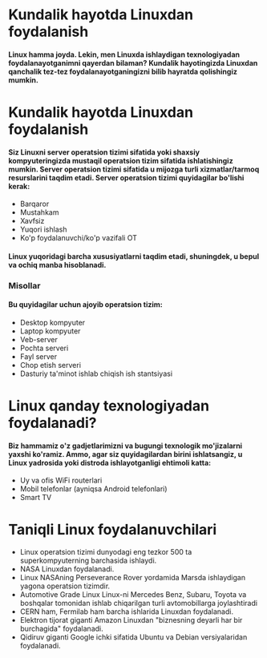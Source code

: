 # Kundalik hayotda Linuxdan foydalanish

#### Linux hamma joyda. Lekin, men Linuxda ishlaydigan texnologiyadan foydalanayotganimni qayerdan bilaman? Kundalik hayotingizda Linuxdan qanchalik tez-tez foydalanayotganingizni bilib hayratda qolishingiz mumkin.


# Kundalik hayotda Linuxdan foydalanish

#### Siz Linuxni server operatsion tizimi sifatida yoki shaxsiy kompyuteringizda mustaqil operatsion tizim sifatida ishlatishingiz mumkin. Server operatsion tizimi sifatida u mijozga turli xizmatlar/tarmoq resurslarini taqdim etadi. Server operatsion tizimi quyidagilar bo'lishi kerak:

- Barqaror
- Mustahkam
- Xavfsiz
- Yuqori ishlash
- Ko'p foydalanuvchi/ko'p vazifali OT

#### Linux yuqoridagi barcha xususiyatlarni taqdim etadi, shuningdek, u bepul va ochiq manba hisoblanadi.

### Misollar

#### Bu quyidagilar uchun ajoyib operatsion tizim:

- Desktop kompyuter
- Laptop kompyuter
- Veb-server
- Pochta serveri
- Fayl server
- Chop etish serveri
- Dasturiy ta'minot ishlab chiqish ish stantsiyasi


# Linux qanday texnologiyadan foydalanadi?

#### Biz hammamiz o'z gadjetlarimizni va bugungi texnologik mo'jizalarni yaxshi ko'ramiz. Ammo, agar siz quyidagilardan birini ishlatsangiz, u Linux yadrosida yoki distroda ishlayotganligi ehtimoli katta:

- Uy va ofis WiFi routerlari
- Mobil telefonlar (ayniqsa Android telefonlari)
- Smart TV


# Taniqli Linux foydalanuvchilari

- Linux operatsion tizimi dunyodagi eng tezkor 500 ta superkompyuterning barchasida ishlaydi.
- NASA Linuxdan foydalanadi.
- Linux NASAning Perseverance Rover yordamida Marsda ishlaydigan yagona operatsion tizimdir.
- Automotive Grade Linux Linux-ni Mercedes Benz, Subaru, Toyota va boshqalar tomonidan ishlab chiqarilgan turli avtomobillarga joylashtiradi
- CERN ham, Fermilab ham barcha ishlarida Linuxdan foydalanadi.
- Elektron tijorat giganti Amazon Linuxdan "biznesning deyarli har bir burchagida" foydalanadi.
- Qidiruv giganti Google ichki sifatida Ubuntu va Debian versiyalaridan foydalanadi.